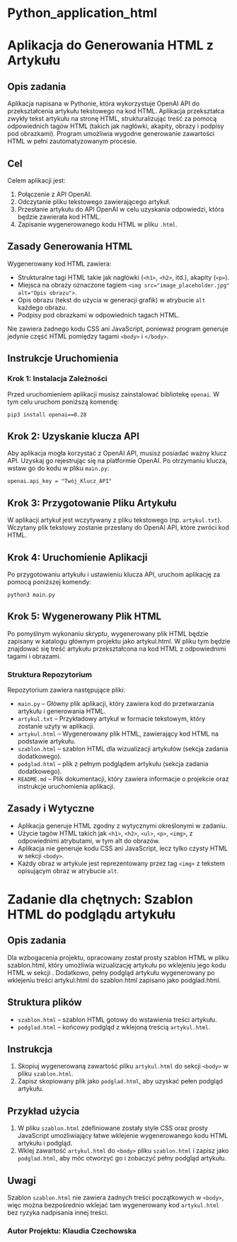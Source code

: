 # Python_application_html

# Aplikacja do Generowania HTML z Artykułu

## Opis zadania
Aplikacja napisana w Pythonie, która wykorzystuje OpenAI API do przekształcenia artykułu tekstowego na kod HTML. Aplikacja przekształca zwykły tekst artykułu na stronę HTML, strukturalizując treść za pomocą odpowiednich tagów HTML (takich jak nagłówki, akapity, obrazy i podpisy pod obrazkami). Program umożliwia wygodne generowanie zawartości HTML w pełni zautomatyzowanym procesie.

## Cel
Celem aplikacji jest:
1. Połączenie z API OpenAI.
2. Odczytanie pliku tekstowego zawierającego artykuł.
3. Przesłanie artykułu do API OpenAI w celu uzyskania odpowiedzi, która będzie zawierała kod HTML.
4. Zapisanie wygenerowanego kodu HTML w pliku `.html`.

## Zasady Generowania HTML
Wygenerowany kod HTML zawiera:
- Strukturalne tagi HTML takie jak nagłówki (`<h1>`, `<h2>`, itd.), akapity (`<p>`).
- Miejsca na obrazy oznaczone tagiem `<img src="image_placeholder.jpg" alt="Opis obrazu">`.
- Opis obrazu (tekst do użycia w generacji grafik) w atrybucie `alt` każdego obrazu.
- Podpisy pod obrazkami w odpowiednich tagach HTML.

Nie zawiera żadnego kodu CSS ani JavaScript, ponieważ program generuje jedynie część HTML pomiędzy tagami `<body>` i `</body>`.

## Instrukcje Uruchomienia

### Krok 1: Instalacja Zależności
Przed uruchomieniem aplikacji musisz zainstalować bibliotekę `openai`. W tym celu uruchom poniższą komendę:

```
pip3 install openai==0.28
```

## Krok 2: Uzyskanie klucza API 
Aby aplikacja mogła korzystać z OpenAI API, musisz posiadać ważny klucz API. 
Uzyskaj go rejestrując się na platformie OpenAI. 
Po otrzymaniu klucza, wstaw go do kodu w pliku ```main.py```:
```
openai.api_key = "Twój_Klucz_API"
```

## Krok 3: Przygotowanie Pliku Artykułu
W aplikacji artykuł jest wczytywany z pliku tekstowego (np. ```artykul.txt```). 
Wczytany plik tekstowy zostanie przesłany do OpenAI API, które zwróci kod HTML.

## Krok 4: Uruchomienie Aplikacji
Po przygotowaniu artykułu i ustawieniu klucza API, uruchom aplikację za pomocą poniższej komendy:
```
python3 main.py
```

## Krok 5: Wygenerowany Plik HTML
Po pomyślnym wykonaniu skryptu, wygenerowany plik HTML będzie zapisany w katalogu głównym projektu jako artykul.html. 
W pliku tym będzie znajdować się treść artykułu przekształcona na kod HTML z odpowiednimi tagami i obrazami.

### Struktura Repozytorium
Repozytorium zawiera następujące pliki:
* ``` main.py ``` – Główny plik aplikacji, który zawiera kod do przetwarzania artykułu i generowania HTML.
* ``` artykul.txt ``` – Przykładowy artykuł w formacie tekstowym, który zostanie użyty w aplikacji.
* ``` artykul.html ``` – Wygenerowany plik HTML, zawierający kod HTML na podstawie artykułu.
* ``` szablon.html ``` – szablon HTML dla wizualizacji artykułów (sekcja zadania dodatkowego).
* ``` podglad.html ``` – plik z pełnym podglądem artykułu (sekcja zadania dodatkowego).
* ``` README.md ``` – Plik dokumentacji, który zawiera informacje o projekcie oraz instrukcje uruchomienia aplikacji.

## Zasady i Wytyczne
* Aplikacja generuje HTML zgodny z wytycznymi określonymi w zadaniu.
* Użycie tagów HTML takich jak `<h1>`, `<h2>`, `<ul>`, `<p>`, `<img>`, z odpowiednimi atrybutami, w tym alt do obrazów.
* Aplikacja nie generuje kodu CSS ani JavaScript, lecz tylko czysty HTML w sekcji `<body>`.
* Każdy obraz w artykule jest reprezentowany przez tag `<img>` z tekstem opisującym obraz w atrybucie `alt`.


# Zadanie dla chętnych: Szablon HTML do podglądu artykułu

## Opis zadania
Dla wzbogacenia projektu, opracowany został prosty szablon HTML w pliku szablon.html, który umożliwia wizualizację artykułu po wklejeniu jego kodu HTML w sekcji <body>. Dodatkowo, pełny podgląd artykułu wygenerowany po wklejeniu treści artykul.html do szablon.html zapisano jako podglad.html.

## Struktura plików
* ``` szablon.html ``` – szablon HTML gotowy do wstawienia treści artykułu.
* ``` podglad.html ``` – końcowy podgląd z wklejoną treścią ``` artykul.html ```.

## Instrukcja
1. Skopiuj wygenerowaną zawartość pliku ``` artykul.html ``` do sekcji ``` <body> ``` w pliku ```szablon.html```.
2. Zapisz skopiowany plik jako ``` podglad.html ```, aby uzyskać pełen podgląd artykułu.

## Przykład użycia
1. W pliku ```szablon.html``` zdefiniowane zostały style CSS oraz prosty JavaScript umożliwiający łatwe wklejenie wygenerowanego kodu HTML artykułu i podgląd.
2. Wklej zawartość ``` artykul.html ``` do ``` <body> ``` pliku ``` szablon.html ``` i zapisz jako ``` podglad.html ```, aby móc otworzyć go i zobaczyć pełny podgląd artykułu.

## Uwagi
Szablon ``` szablon.html ``` nie zawiera żadnych treści początkowych w ``` <body> ```, więc można bezpośrednio wklejać tam wygenerowany kod ``` artykul.html ``` bez ryzyka nadpisania innej treści.

### Autor Projektu: Klaudia Czechowska 









